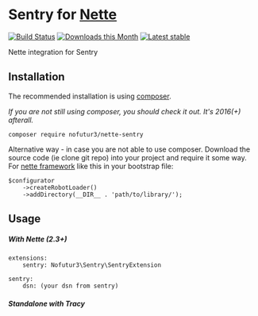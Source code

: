 # Sentry for [Nette](https://www.nette.org)
[![Build Status](https://travis-ci.org/nofutur3/nette-sentry.svg?branch=master)](https://travis-ci.org/nofutur3/nette-sentry)
[![Downloads this Month](https://img.shields.io/packagist/dm/nofutur3/nette-sentry.svg)](https://packagist.org/packages/nofutur3/nette-sentry)
[![Latest stable](https://img.shields.io/packagist/v/nofutur3/nette-sentry.svg)](https://packagist.org/packages/nofutur3/nette-sentry)


Nette integration for Sentry

## Installation

The recommended installation is using [composer](https://getcomposer.org/). 

_If you are not still using composer, you should check it out. It's 2016(+) afterall._

```
composer require nofutur3/nette-sentry
```

Alternative way - in case you are not able to use composer. Download the source code (ie clone git repo) into your project
and require it some way. For [nette framework](https://nette.org/en/) like this in your bootstrap file:
```
$configurator
    ->createRobotLoader()
    ->addDirectory(__DIR__ . 'path/to/library/');
```

## Usage
##### With Nette (2.3+)
```
extensions:
    sentry: Nofutur3\Sentry\SentryExtension
    
sentry:
    dsn: (your dsn from sentry)
```
##### Standalone with Tracy